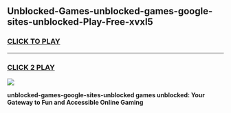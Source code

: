 
## Unblocked-Games-unblocked-games-google-sites-unblocked-Play-Free-xvxl5
<h3>
<a href="https://premium76.site?title=unblocked-games-google-sites-unblocked&ref=20A">CLICK TO PLAY</a></h3>
<hr>

<h3>
<a href="https://premium76.site?title=unblocked-games-google-sites-unblocked&ref=20A">CLICK 2 PLAY</a>
  
</h3>

<a href="https://premium76.site?title=unblocked-games-google-sites-unblocked&ref=20A"><img src="https://clearcache.store/games.png"></a>


**unblocked-games-google-sites-unblocked games unblocked: Your Gateway to Fun and Accessible Online Gaming**
